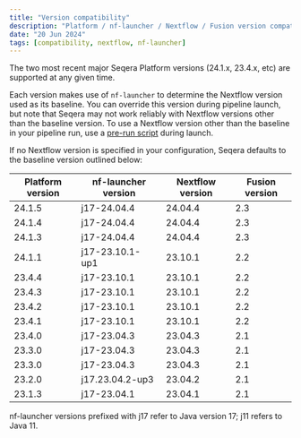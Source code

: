 ```yaml
---
title: "Version compatibility"
description: "Platform / nf-launcher / Nextflow / Fusion version compatibility"
date: "20 Jun 2024"
tags: [compatibility, nextflow, nf-launcher]
---
```


The two most recent major Seqera Platform versions (24.1.x, 23.4.x, etc) are supported at any given time.

Each version makes use of `nf-launcher` to determine the Nextflow version used as its baseline. You can override this version during pipeline launch, but note that Seqera may not work reliably with Nextflow versions other than the baseline version. To use a Nextflow version other than the baseline in your pipeline run, use a [pre-run script](../launch/advanced#pre-and-post-run-scripts) during launch.

If no Nextflow version is specified in your configuration, Seqera defaults to the baseline version outlined below:

| Platform version | nf-launcher version | Nextflow version | Fusion version |
| ---------------- | ------------------- | ---------------- | -------------- |
| 24.1.5           | j17-24.04.4         | 24.04.4          | 2.3            |
| 24.1.4           | j17-24.04.4         | 24.04.4          | 2.3            |
| 24.1.3           | j17-24.04.4         | 24.04.4          | 2.3            |
| 24.1.1           | j17-23.10.1-up1     | 23.10.1          | 2.2            |
| 23.4.4           | j17-23.10.1         | 23.10.1          | 2.2            |
| 23.4.3           | j17-23.10.1         | 23.10.1          | 2.2            |
| 23.4.2           | j17-23.10.1         | 23.10.1          | 2.2            |
| 23.4.1           | j17-23.10.1         | 23.10.1          | 2.2            |
| 23.4.0           | j17-23.04.3         | 23.04.3          | 2.1            |
| 23.3.0           | j17-23.04.3         | 23.04.3          | 2.1            |
| 23.3.0           | j17-23.04.3         | 23.04.3          | 2.1            |
| 23.2.0           | j17.23.04.2-up3     | 23.04.2          | 2.1            |
| 23.1.3           | j17-23.04.1         | 23.04.1          | 2.1            |

nf-launcher versions prefixed with j17 refer to Java version 17; j11 refers to Java 11.

